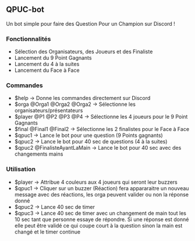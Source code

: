 ## QPUC-bot

Un bot simple pour faire des Question Pour un Champion sur Discord !

### Fonctionnalités
- Sélection des Organisateurs, des Joueurs et des Finaliste
- Lancement du 9 Point Gagnants
- Lancement du 4 à la suites
- Lancement du Face à Face

### Commandes
- $help -> Donne les commandes directement sur Discord
- $orga @Orga1 @Orga2 @Orga2 -> Sélectionne les organisateurs/présentateurs
- $player @P1 @P2 @P3 @P4 -> Sélectionne les 4 joueurs pour le 9 Point Gagnants
- $final @Final1 @Final2 -> Sélectionne les 2 finalistes pour le Face à Face
- $qpuc1 -> Lance le bot pour une question (9 Points gagnants)
- $qpuc2 -> Lance le bot pour 40 sec de questions (4 à la suites)
- $qpuc2 @FinalisteAyantLaMain -> Lance le bot pour 40 sec avec des changements mains

### Utilisation
- $player -> Attribue 4 couleurs aux 4 joueurs qui seront leur buzzers
- $qpuc1 -> Cliquer sur un buzzer (Réaction) fera appararaitre un nouveau message avec des réactions, les orga peuvent valider ou non la réponse donné
- $qpuc2 -> Lance 40 sec de timer
- $qpuc3 -> Lance 40 sec de timer avec un changement de main tout les 10 sec tant que personne essaye de répondre. Si une réponse est donné elle peut être validé ce qui coupe court à la question sinon la main est changé et le timer continue
